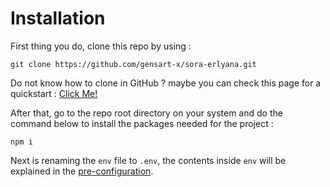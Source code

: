 # Installation  

First thing you do, clone this repo by using :  
```terminal
git clone https://github.com/gensart-x/sora-erlyana.git
```
Do not know how to clone in GitHub ? maybe you can check this page for a quickstart : [Click Me!](https://docs.github.com/en/repositories/creating-and-managing-repositories/cloning-a-repository)

After that, go to the repo root directory on your system and do the command below to install the packages needed for the project :
```terminal
npm i
```  

Next is renaming the `env` file to `.env`, the contents inside `env` will be explained in the [pre-configuration](configurations).
